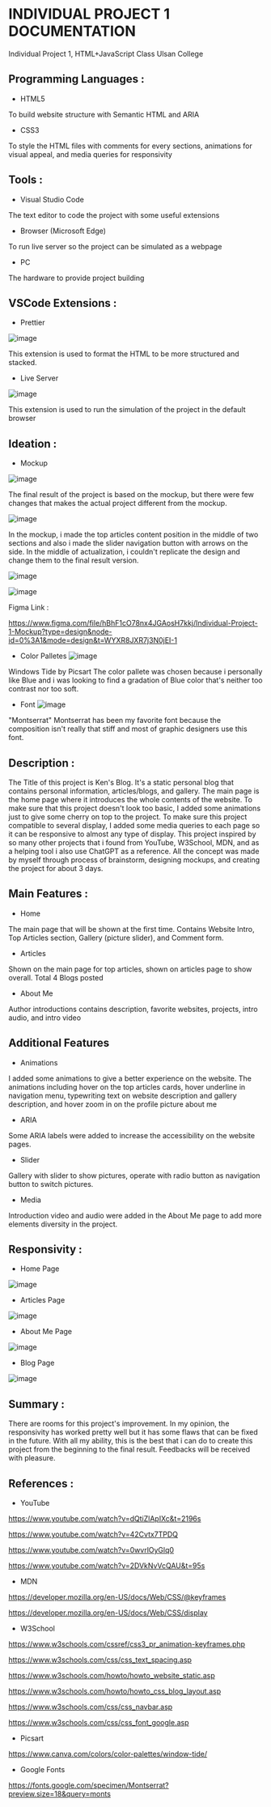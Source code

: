 # INDIVIDUAL PROJECT 1 DOCUMENTATION
Individual Project 1, HTML+JavaScript Class Ulsan College

## Programming Languages :
- HTML5

To build website structure with Semantic HTML and ARIA

- CSS3

To style the HTML files with comments for every sections, animations for visual appeal, and media queries for responsivity

## Tools :
- Visual Studio Code

The text editor to code the project with some useful extensions

- Browser (Microsoft Edge)

To run live server so the project can be simulated as a webpage

- PC

The hardware to provide project building

## VSCode Extensions :
- Prettier

![image](https://github.com/kenafsm/html-individualproject1/assets/110280401/94482058-aa80-44fa-8312-566eff5c8865)

This extension is used to format the HTML to be more structured and stacked.

- Live Server

![image](https://github.com/kenafsm/html-individualproject1/assets/110280401/d5ceb8f4-c781-4e70-b87c-fb9a25ec63fb)

This extension is used to run the simulation of the project in the default browser

## Ideation :
- Mockup

![image](https://github.com/kenafsm/html-individualproject1/assets/110280401/5fcbfc01-0da5-44f1-9fb5-9eff1d3fc1b3)

The final result of the project is based on the mockup, but there were few changes that makes the actual project different from the mockup. 

![image](https://github.com/kenafsm/html-individualproject1/assets/110280401/d8863661-e331-4c03-877f-8c01ebf8e9c4)

In the mockup, i made the top articles content position in the middle of two sections and also i made the slider navigation button with arrows on the side. In the middle of actualization, i couldn't replicate the design and change them to the final result version.

![image](https://github.com/kenafsm/html-individualproject1/assets/110280401/ab43b02e-84a3-4365-b485-1e1061ae2a6e)

![image](https://github.com/kenafsm/html-individualproject1/assets/110280401/49733287-b665-4274-a819-1b44c8686fcb)


Figma Link :

https://www.figma.com/file/hBhF1cO78nx4JGAosH7kkj/Individual-Project-1-Mockup?type=design&node-id=0%3A1&mode=design&t=WYXR8JXR7j3N0jEI-1


- Color Palletes
![image](https://github.com/kenafsm/html-individualproject1/assets/110280401/b9f0f0c5-ada9-4f0e-a9a1-57313824dd32)

Windows Tide by Picsart 
The color pallete was chosen because i personally like Blue and i was looking to find a gradation of Blue color that's neither too contrast nor too soft.

- Font
![image](https://github.com/kenafsm/html-individualproject1/assets/110280401/1bce4948-9dd5-4e24-a6b5-5a2b6d557367)

"Montserrat"
Montserrat has been my favorite font because the composition isn't really that stiff and most of graphic designers use this font.

## Description :

The Title of this project is Ken's Blog. It's a static personal blog that contains personal information, articles/blogs, and gallery. The main page is the home page where it introduces the whole contents of the website. To make sure that this project doesn't look too basic, I added some animations just to give some cherry on top to the project. To make sure this project compatible to several display, I added some media queries to each page so it can be responsive to almost any type of display. This project inspired by so many other projects that i found from YouTube, W3School, MDN, and as a helping tool i also use ChatGPT as a reference. All the concept was made by myself through process of brainstorm, designing mockups, and creating the project for about 3 days.

## Main Features :
- Home

The main page that will be shown at the first time. Contains Website Intro, Top Articles section, Gallery (picture slider), and Comment form.

- Articles

Shown on the main page for top articles, shown on articles page to show overall. Total 4 Blogs posted

- About Me

Author introductions contains description, favorite websites, projects, intro audio, and intro video

## Additional Features
- Animations

I added some animations to give a better experience on the website. The animations including hover on the top articles cards, hover underline in navigation menu, typewriting text on website description and gallery description, and hover zoom in on the profile picture about me

- ARIA

Some ARIA labels were added to increase the accessibility on the website pages.

- Slider

Gallery with slider to show pictures, operate with radio button as navigation button to switch pictures.

- Media

Introduction video and audio were added in the About Me page to add more elements diversity in the project.

## Responsivity :

- Home Page

![image](https://github.com/kenafsm/html-individualproject1/assets/110280401/17440bf9-89ef-49ff-98ab-44a69a57c07a)

- Articles Page

![image](https://github.com/kenafsm/html-individualproject1/assets/110280401/9b0b70af-ed57-42fe-987c-0fc25eed18d7)

- About Me Page

![image](https://github.com/kenafsm/html-individualproject1/assets/110280401/317d84dd-fefb-4983-9062-a5e0539da2d4)

- Blog Page

![image](https://github.com/kenafsm/html-individualproject1/assets/110280401/c76d43a1-eed9-404b-9332-e95aa3ce448d)



## Summary :

There are rooms for this project's improvement. In my opinion, the responsivity has worked pretty well but it has some flaws that can be fixed in the future. With all my ability, this is the best that i can do to create this project from the beginning to the final result. Feedbacks will be received with pleasure.

## References :

- YouTube

https://www.youtube.com/watch?v=dQtiZlApIXc&t=2196s

https://www.youtube.com/watch?v=42Cvtx7TPDQ

https://www.youtube.com/watch?v=0wvrlOyGlq0

https://www.youtube.com/watch?v=2DVkNvVcQAU&t=95s

- MDN

https://developer.mozilla.org/en-US/docs/Web/CSS/@keyframes

https://developer.mozilla.org/en-US/docs/Web/CSS/display

- W3School

https://www.w3schools.com/cssref/css3_pr_animation-keyframes.php

https://www.w3schools.com/css/css_text_spacing.asp

https://www.w3schools.com/howto/howto_website_static.asp

https://www.w3schools.com/howto/howto_css_blog_layout.asp

https://www.w3schools.com/css/css_navbar.asp

https://www.w3schools.com/css/css_font_google.asp

- Picsart

https://www.canva.com/colors/color-palettes/window-tide/

- Google Fonts

https://fonts.google.com/specimen/Montserrat?preview.size=18&query=monts

